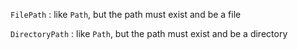 `FilePath`
: like `Path`, but the path must exist and be a file

`DirectoryPath`
: like `Path`, but the path must exist and be a directory